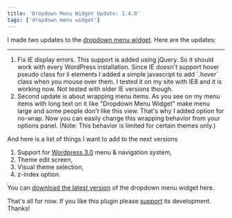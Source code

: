 ```yaml
---
title: 'Dropdown Menu Widget Update: 1.4.0'
tags: ['dropdown menu widget']
---
```


I made two updates to the <a href="{{ site.baseurl }}/projects/wordpress/dropdown-menu-widget/">dropdown menu widget</a>. Here are the updates:

***

<ol>
	<li>Fix IE display errors. This support is added using jQuery. So it should work with every WordPress installation. Since IE doesn't support hover pseudo class for li elements I added a simple javascript to add `.hover` class when you mouse over them. I tested it on my site with IE8 and it is working now. Not tested with older IE versions though.</li>
	<li>Second update is about wrapping menu items. As you see on my menu items with long text on it like "Dropdown Menu Widget" make menu large and some people don't like this view. That's why I added option for no-wrap. Now you can easily change this wrapping behavior from your options panel. (Note: This behavior is limited for certain themes only.)</li>
</ol>

And here is a list of things I want to add to the next versions

<ol>
	<li>Support for <a href="http://codex.wordpress.org/Version_3.0" target="\_blank">Wordpress 3.0</a> menu &amp; navigation system,</li>
	<li>Theme edit screen,</li>
	<li>Visual theme selection,</li>
	<li>z-index option.</li>
</ol

You can <a href="http://downloads.wordpress.org/plugin/dropdown-menu-widget.zip">download the latest version</a> of the dropdown menu widget here.

That's all for now. If you like this plugin please <a href="{{ site.baseurl }}/donate/">support</a> its development. Thanks!
